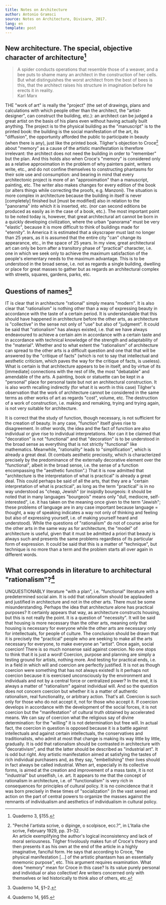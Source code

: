 ```yaml
---
title: Notes on Architecture
author: Antonio Gramsci
source: Notes on Architecture, Divisare, 2017.
lang: en
template: post
---
```


## New architecture. The special, objective character of architecture[^1]

> A spider conducts operations that resemble those of a weaver, and a bee puts to shame many an architect in the construction of her cells. But what distinguishes the worst architect from the best of bees is this, that the architect raises his structure in imagination before he erects it in reality.  
Karl Marx

THE "work of art" is really the "project" (the set of drawings, plans and calculations with which people other than the architect, the "artist-designer", can construct the building, etc.): an architect can be judged a great artist on the basis of his plans even without having actually built anything. The project is to the physical building as the "manuscript" is to the printed book: the building is the social manifestation of the art, its "diffusion", the opportunity afforded the public to participate in beauty (when there is any), just like the printed book. Tilgher's objection to Croce[^2] about "memory" as a cause of the artistic manifestation is therefore irrelevant: the architect does not need the building in order to "remember" but the plan. And this holds also when Croce's "memory" is considered only as a relative approximation in the problem of why painters paint, writers write, etc., and do not confine themselves to constructing phantasms for their sole use and consumption: and bearing in mind that every architectonic project is more of an "approximation" than a manuscript, painting, etc. The writer also makes changes for every edition of the book (or alters things while correcting the proofs, e.g. Manzoni). The situation is more complex in architecture because the building in itself is never [completely] finished but [must be modified] also in relation to the "panorama" into which it is inserted, etc. (nor can second editions be produced as easily as in the case of a book, etc.). The most important point to be noted today is, however, that great architectural art cannot be born in a quickly developing civilization, where the urban "panorama" must be very "elastic", because it is more difficult to think of buildings made for "eternity". In America it is estimated that a skyscraper must last no longer than 25 years, as it is assumed that the entire city "can" change its appearance, etc., in the space of 25 years. In my view, great architectural art can only be born after a transitory phase of "practical" character, i.e. one in which we seek only to achieve the maximum satisfaction of the people's elementary needs to the maximum advantage. This is to be understood in the broad sense, i.e. not as regards a single building, dwelling or place for great masses to gather but as regards an architectural complex with streets, squares, gardens, parks, etc.

[^1]: Quaderno 3, §155.
[^2]: "Perché l'artista scrive, o dipinge, o scolpisce, ecc.?", in L'Italia che scrive, February 1929, pp. 31–32.  
An article exemplifying the author's logical inconsistency and lack of moral seriousness. Tilgher frivolously makes fun of Croce's theory and then presents it as his own at the end of the article in a highly imaginative, fanciful form. He says that according to Croce, "the physical manifestation […] of the artistic phantasm has an essentially mnemonic purpose", etc. This argument requires examination. What does "memory" mean for Croce in this case? Is its value purely personal and individual or also collective! Are writers concerned only with themselves or led historically to think also of others, etc.

## Questions of names[^3]

IT is clear that in architecture "rational" simply means "modern". It is also clear that "rationalism" is nothing other than a way of expressing beauty in accordance with the taste of a certain period. It is understandable that this should have happened in architecture before the other arts, as architecture is "collective" in the sense not only of "use" but also of "judgment". It could be said that "rationalism" has always existed, i.e. that we have always endeavoured to achieve a certain aim in accordance with a certain taste and in accordance with technical knowledge of the strength and adaptability of the "material". Whether and to what extent the "rationalism" of architecture can spread to the other arts is a difficult question and one that that will be answered by the "critique of facts" (which is not to say that intellectual and aesthetic criticism, which paves the way for the critique of facts, is useless). What is certain is that architecture appears to be in itself, and by virtue of its [immediate] connections with the rest of life, the most "debatable" and amendable of the arts. A painting, book or statuette can be kept in a "personal" place for personal taste but not an architectural construction. It is also worth recalling indirectly (for what it is worth in this case) Tilgher's observation that the work of architecture cannot be considered in the same terms as other works of art as regards "cost", volume, etc. The destruction of a work of construction, i.e. making and remaking, trying and trying again, is not very suitable for architecture.

It is correct that the study of function, though necessary, is not sufficient for the creation of beauty. In any case, "function" itself gives rise to disagreement. In other words, the idea and the fact of function are also individual or give rise to individual interpretations. Nor can it be claimed that "decoration" is not "functional" and that "decoration" is to be understood in the broad sense as everything that is not strictly "functional" like mathematics. Meanwhile, "rationality" leads to "simplification", which is already a great deal. (It combats aesthetic preciosity, which is characterized precisely by the predominance of the externally decorative element over the "functional", albeit in the broad sense, i.e. the sense of a function encompassing the "aesthetic function".) That it is now admitted that "architecture is the interpretation of what is practical" is already a great deal. This could perhaps be said of all the arts, that they are a "certain interpretation of what is practical", as long as the term "practical" is in no way understood as "cheap, Jewish" (or insipidly bourgeois: it should be noted that in many languages "bourgeois" means only "dull, mediocre, self-interested", i.e. it has taken on the meaning once given to the term "Jewish"; these problems of language are in any case important because language = thought, a way of speaking indicates a way not only of thinking and feeling but also of expressing yourself, i.e. of making yourself heard and understood). While the questions of "rationalism" do not of course arise for the other arts in the same way as for architecture, the "model" of architecture is useful, given that it must be admitted a priori that beauty is always such and presents the same problems regardless of its particular form of expression. It could be said that this is a matter of "technique", but technique is no more than a term and the problem starts all over again in different words.

[^3]: Quaderno 14, §1–2.

## What corresponds in literature to architectural "rationalism"?[^4]

UNQUESTIONABLY literature "with a plan", i.e. "functional" literature with a predetermined social aim. It is odd that rationalism should be applauded and justified in architecture and not in the other arts. There must be some misunderstanding. Perhaps the idea that architecture alone has practical purposes? It certainly appears that way, as architecture constructs housing, but this is not really the point. It is a question of "necessity". It will be said that housing is more necessary than the other arts, meaning only that housing is necessary for everyone while the other arts are necessary only for intellectuals, for people of culture. The conclusion should be drawn that it is precisely the "practical" people who are seeking to make all the arts necessary for everyone, to make everyone an "artist". Once again, social coercion! There is so much nonsense said against coercion. No one stops to think that it is just a word! Coercion, purpose and planning are simply a testing ground for artists, nothing more. And testing for practical ends, i.e. in a field in which will and coercion are perfectly justified. It is not as though coercion were something that has not always existed! Is it perhaps not coercion because it is exercised unconsciously by the environment and individuals and not by a central force or centralized power? In the end, it is always a matter of "rationalism" against individual will. And so the question does not concern coercion but whether it is a matter of authentic rationalism, real functionality, or arbitrary action. That's all. Coercion is such only for those who do not accept it, not for those who accept it. If coercion develops in accordance with the development of the social forces, it is not coercion but the "manifestation" of cultural truth obtained by accelerated means. We can say of coercion what the religious say of divine determination: for the "willing" it is not determination but free will. In actual fact, the coercion in question is opposed because it is a battle against intellectuals and against certain intellectuals, the conservatives and traditionalists, who admit at most that change is making its way little by little, gradually. It is odd that rationalism should be contrasted in architecture with "decorativism", and that the latter should be described as "industrial art". It is odd but right. Any artistic manifestation aimed at satisfying the tastes of rich individual purchasers and, as they say, "embellishing" their lives should in fact always be called industrial. When art, especially in its collective forms, is aimed at the creation and improvement of a mass taste, it is not "industrial" but unselfish, i.e. art. It appears to me that the concept of rationalism in architecture, i.e. of "functionalism" is very rich in consequences for principles of cultural policy. It is no coincidence that it was born precisely in these times of "socialization" (in the vast sense) and action on the part of central powers to organize the masses against the remnants of individualism and aesthetics of individualism in cultural policy.

[^4]: Quaderno 14, §65.
